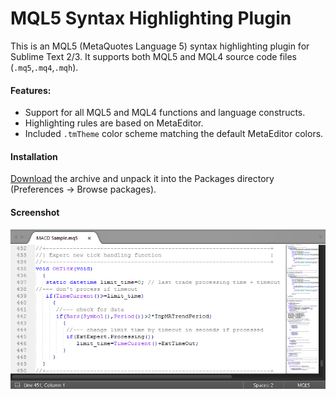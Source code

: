 # MQL5 Syntax Highlighting Plugin
This is an MQL5 (MetaQuotes Language 5) syntax highlighting plugin for Sublime Text 2/3. It supports both MQL5 and MQL4 source code files (`.mq5`,`.mq4`,`.mqh`).

#### Features:
- Support for all MQL5 and MQL4 functions and language constructs.
- Highlighting rules are based on MetaEditor.
- Included `.tmTheme` color scheme matching the default MetaEditor colors.

#### Installation
[Download](https://github.com/mqsoft/MQL5-sublime/archive/master.zip) the archive and unpack it into the Packages directory (Preferences -> Browse packages).

#### Screenshot
![Screenshot](https://github.com/mqsoft/MQL5-sublime/blob/master/screenshot.png)
